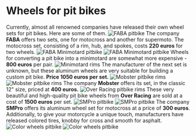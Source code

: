 # Wheels for pit bikes

Currently, almost all renowned companies have released their own wheel sets for pit bikes. Here are some of them. ![FABA pitbike](../../static/img/390f74.jpg "FABA pitbike") The company **FABA** offers two sets, one for motocross and another for supermoto. The motocross set, consisting of a rim, hub, and spokes, costs **220 euros** for two wheels. ![FABA Minimotard pitbike](../../static/img/6b8025.jpg "FABA Minimotard pitbike") ![FABA Minimotard pitbike](../../static/img/0a4aec.jpg "FABA Minimotard pitbike") Wheels for converting a pit bike into a minimotard are somewhat more expensive - **800 euros** per pair. ![Minimotard rims](../../static/img/a09935.jpg "Minimotard rims") The manufacturer of the next set is unknown, but these aluminum wheels are very suitable for building a custom pit bike. **Price 1050 euros per set.** ![Mobster pitbike rims](../../static/img/550384.jpg "Mobster pitbike rims") ![Mobster pitbike rims](../../static/img/837e9d.jpg "Mobster pitbike rims") The company **Mobster** offers its set, in the classic 12" size, priced at **400 euros.** ![Over Racing pitbike rims](../../static/img/7f9b7b.jpg "Over Racing pitbike rims") These very beautiful and high-quality pit bike wheels from **Over Racing** are sold at a cost of **1500 euros** per set. ![SMPro pitbike](../../static/img/c8875b.jpg "SMPro pitbike") ![SMPro pitbike](../../static/img/a57f31.jpg "SMPro pitbike") The company **SMPro** offers its aluminum wheel set for motocross at a price of **300 euros**. Additionally, to give your motorcycle a unique touch, manufacturers have released colored tires, knobby for cross and smooth for asphalt. ![Color wheels pitbike](../../static/img/03f11d.jpg "Color wheels pitbike") ![Color wheels pitbike](../../static/img/242942.jpg "Color wheels pitbike")
